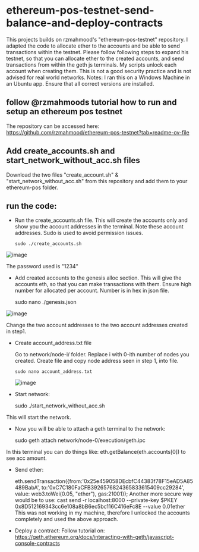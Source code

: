 # ethereum-pos-testnet-send-balance-and-deploy-contracts
This projects builds on rzmahmood's "ethereum-pos-testnet" repository. I adapted the code to allocate ether to the accounts and be able to send transactions within the testnet.
Please follow following steps to expand his testnet, so that you can allocate ether to the created accounts, and send transactions from within the geth js terminals.
My scripts unlock each account when creating them. This is not a good security practice and is not advised for real world networks.
Notes: I ran this on a Windows Machine in an Ubuntu app. Ensure that all correct versions are installed. 

## follow @rzmahmoods tutorial how to run and setup an ethereum pos testnet
The repository can be accessed here: https://github.com/rzmahmood/ethereum-pos-testnet?tab=readme-ov-file

## Add create_accounts.sh and start_network_without_acc.sh files
Download the two files "create_account.sh" & "start_network_without_acc.sh" from this repository and add them to your ethereum-pos folder.

## run the code:
* Run the create_accounts.sh file. This will create the accounts only and show you the account addresses in the terminal. Note these account addresses. Sudo is used to avoid permission issues.

      sudo ./create_accounts.sh

![image](https://github.com/hopfinjo/ethereum-pos-testnet-send-balance-and-deploy-contracts/assets/76743011/c4b4b32e-6c6b-4449-9df1-044a5437cb2c)

The password used is "1234"

*  Add created accounts to the genesis alloc section. This will give the accounts eth, so that you can make transactions with them.
  Ensure high number for allocated per account. Number is in hex in json file.

    sudo nano ./genesis.json

![image](https://github.com/hopfinjo/ethereum-pos-testnet-send-balance-and-deploy-contracts/assets/76743011/605e6f13-1853-4629-b7d3-c16a39892dd4)

Change the two account addresses to the two account addresses created in step1.

* Create account_address.txt file

  Go to network/node-i/ folder. Replace i with 0-ith number of nodes you created. Create file and copy node address seen in step 1, into file.

      sudo nano account_address.txt

  ![image](https://github.com/hopfinjo/ethereum-pos-testnet-send-balance-and-deploy-contracts/assets/76743011/6241c3da-d7bc-4e3c-9809-ba86aa5d8096)


* Start network:

    sudo ./start_network_without_acc.sh


This will start the network.


* Now you will be able to attach a geth terminal to the network:

    sudo geth attach network/node-0/execution/geth.ipc

In this terminal you can do things like: eth.getBalance(eth.accounts[0]) to see acc amount.

* Send ether:

  eth.sendTransaction({from:'0x25e459058DEcbfC44383f78F15eAD5A85489BabA', to:'0xC7C180FaCFB3926576824365833615409cc29284', value: web3.toWei(0.05, "ether"), gas:21001});
  Another more secure way would be to use:
  cast send -r localhost:8000 --private-key $PKEY 0x8D512169343cc6e108a8bB6ec5bc116C416eFc8E --value 0.01ether
  This was not working in my machine, therefore I unlocked the accounts completely and used the above approach.

* Deploy a contract:
Follow tutorial on: https://geth.ethereum.org/docs/interacting-with-geth/javascript-console-contracts



  
  


